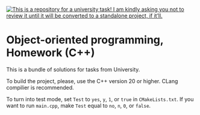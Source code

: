 [![This is a repository for a university task! I am kindly asking you not to review it until it will be converted to a standalone project, if it’ll.](https://github.com/anafro/anafro/blob/main/Banners/Github.Warning.University.png?raw=true "Click to open the list of the portfolio projects")](https://github.com/anafro/anafro/blob/main/PORTFOLIO_REPOSITORIES.md)

# Object-oriented programming, Homework (C++)

This is a bundle of solutions for tasks from University.

To build the project, please, use the C++ version 20 or higher. CLang compilier is recommended.

To turn into test mode, set `Test` to `yes`, `y`, `1`, or `true` in `CMakeLists.txt`. If you want to run `main.cpp`, make `Test` equal to `no`, `n`, `0`, or `false`.
